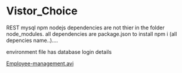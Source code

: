 # Vistor_Choice

REST mysql npm nodejs
dependencies are not thier in the folder node_modules.
all dependencies are package.json to install npm i (all depencies name..)....

environment file has database login details

[Employee-management.avi](https://drive.google.com/file/d/1pDhF7F8sa9inxbbTAimxJX_JHGXfiJ7I/view?usp=drive_link)
